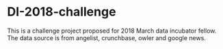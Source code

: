 # DI-2018-challenge
This is a challenge project proposed for 2018 March data incubator fellow.  
The data source is from angelist, crunchbase, owler and google news. 
